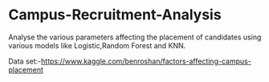 # Campus-Recruitment-Analysis
Analyse the various parameters affecting the placement of candidates using various models like Logistic,Random Forest and KNN.

Data set:-https://www.kaggle.com/benroshan/factors-affecting-campus-placement
